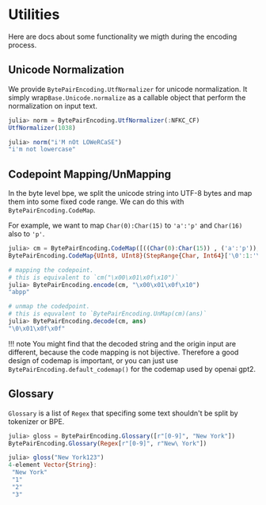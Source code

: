 # Utilities

Here are docs about some functionality we migth during the encoding process.

## Unicode Normalization

We provide `BytePairEncoding.UtfNormalizer` for unicode normalization. It simply wrap`Base.Unicode.normalize` as a callable object that perform the normalization on input text.

```julia
julia> norm = BytePairEncoding.UtfNormalizer(:NFKC_CF)
UtfNormalizer(1038)

julia> norm("i'M nOt LOWeRCaSE")
"i'm not lowercase"

```


## Codepoint Mapping/UnMapping

In the byte level bpe, we split the unicode string into UTF-8 bytes and map them into some fixed code range. We can do this with `BytePairEncoding.CodeMap`.

For example, we want to map `Char(0):Char(15)` to `'a':'p'` and `Char(16)` also to `'p'`.

```julia
julia> cm = BytePairEncoding.CodeMap([((Char(0):Char(15)) , ('a':'p')), Char(16)=>'p'])
BytePairEncoding.CodeMap{UInt8, UInt8}(StepRange{Char, Int64}['\0':1:'\x0f', '\x10':1:'\x10'], StepRange{Char, Int64}['a':1:'p', 'p':1:'p'])

# mapping the codepoint. 
# this is equivalent to `cm("\x00\x01\x0f\x10")`
julia> BytePairEncoding.encode(cm, "\x00\x01\x0f\x10")
"abpp"

# unmap the codedpoint.
# this is equvalent to `BytePairEncoding.UnMap(cm)(ans)`
julia> BytePairEncoding.decode(cm, ans)
"\0\x01\x0f\x0f"

```

!!! note 
	You might find that the decoded string and the origin input are different, because the code mapping is not bijective. 
	Therefore a good design of codemap is important, or you can just use `BytePairEncoding.default_codemap()` for the codemap used by openai gpt2.


## Glossary

`Glossary` is a list of `Regex` that specifing some text shouldn't be split by tokenizer or BPE.

```julia
julia> gloss = BytePairEncoding.Glossary([r"[0-9]", "New York"])
BytePairEncoding.Glossary(Regex[r"[0-9]", r"New\ York"])

julia> gloss("New York123")
4-element Vector{String}:
 "New York"
 "1"
 "2"
 "3"

```
